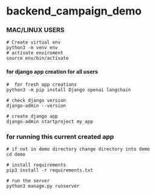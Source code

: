 # backend_campaign_demo




### MAC/LINUX USERS
```
# Create virtual env
python3 -m venv env
# activate enviroment
source env/bin/activate
```

####  for django app creation for all users
```
#  for fresh app creations
python3 -m pip install Django openai langchain

# check django version
django-admin --version

# create django app
django-admin startproject my_app

```

### for running this current created app

```
# if not in demo directory change directory into demo
cd demo

# install requirements
pip3 install -r requirements.txt

# run the server
python3 manage.py runserver
```